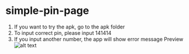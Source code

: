 # simple-pin-page
1. If you want to try the apk, go to the apk folder
2. To input correct pin, please input 141414
3. If you input another number, the app will show error message
Preview 
![alt text](https://i.imgur.com/x5tTAar.png)
